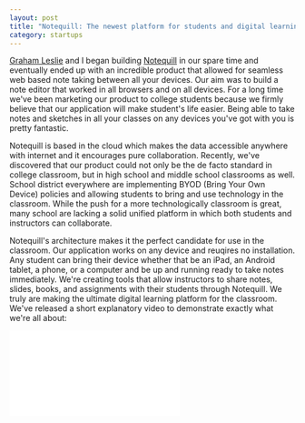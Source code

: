 ```yaml
---
layout: post
title: "Notequill: The newest platform for students and digital learning"
category: startups
---
```

[Graham Leslie](http://gleslie.com "Graham Leslie's Homepage") and I began building [Notequill](http://www.notequill.com "Notequill") in our spare time and eventually ended up with an incredible product that allowed for seamless web based note taking between all your devices. Our aim was to build a note editor that worked in all browsers and on all devices. For a long time we've been marketing our product to college students because we firmly believe that our application will make student's life easier. Being able to take notes and sketches in all your classes on any devices you've got with you is pretty fantastic.

Notequill is based in the cloud which makes the data accessible anywhere with internet and it encourages pure collaboration. Recently, we've discovered that our product could not only be the de facto standard in college classroom, but in high school and middle school classrooms as well. School district everywhere are implementing BYOD (Bring Your Own Device) policies and allowing students to bring and use technology in the classroom. While the push for a more technologically classroom is great, many school are lacking a solid unified platform in which both students and instructors can collaborate. 

Notequill's architecture makes it the perfect candidate for use in the classroom. Our application works on any device and reuqires no installation. Any student can bring their device whether that be an iPad, an Android tablet, a phone, or a computer and be up and running ready to take notes immediately. We're creating tools that allow instructors to share notes, slides, books, and assignments with their students through Notequill. We truly are making the ultimate digital learning platform for the classroom. We've released a short explanatory video to demonstrate exactly what we're all about:

<div class="videowrapper"><iframe src="//www.youtube.com/embed/u0HBgyYDbiM?rel=0" frameborder="0" allowfullscreen></iframe></div>
